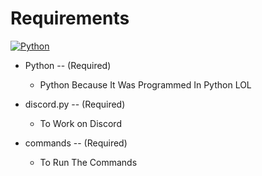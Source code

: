 
# Requirements

[![Python](https://img.shields.io/badge/python-3670A0?style=for-the-badge&logo=python&logoColor=ffdd54)](https://www.python.org/downloads/)

- Python -- (Required)
  - Python Because It Was Programmed In Python LOL

- discord.py -- (Required)
  - To Work on Discord

- commands -- (Required)
  - To Run The Commands
